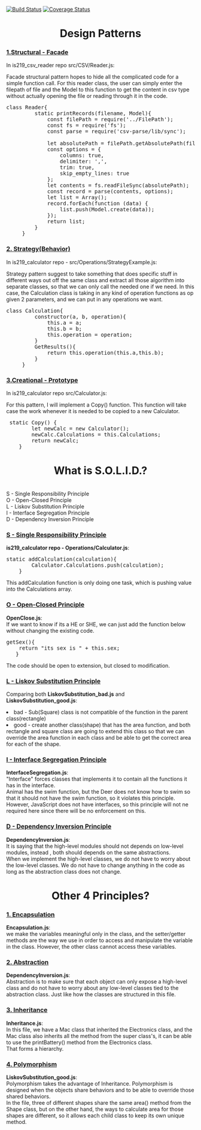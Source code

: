 [![Build Status](https://travis-ci.org/yt249/is219_oop.svg?branch=master)](https://travis-ci.org/yt249/is219_oop)
[![Coverage Status](https://coveralls.io/repos/github/yt249/is219_oop/badge.svg?branch=master)](https://coveralls.io/github/yt249/is219_oop?branch=master)

**<h1 align="center"> Design Patterns </h1>**

<h3><u>1.Structural - Facade</u></h3>
<p>In is219_csv_reader repo src/CSV/Reader.js:</p>
<p>Facade structural pattern hopes to hide all the complicated code for a simple 
function call. For this reader class, the user can simply enter the filepath of 
file and the Model to this function to get the content in csv type without actually opening the file 
or reading through it in the code. </p>

<pre>class Reader{
         static printRecords(filename, Model){
             const filePath = require('../FilePath');
             const fs = require('fs');
             const parse = require('csv-parse/lib/sync');
     
             let absolutePath = filePath.getAbsolutePath(filename);
             const options = {
                 columns: true,
                 delimiter: ',',
                 trim: true,
                 skip_empty_lines: true
             };
             let contents = fs.readFileSync(absolutePath);
             const record = parse(contents, options);
             let list = Array();
             record.forEach(function (data) {
                 list.push(Model.create(data));
             });
             return list;
         }
     }
</pre> 

<h3><u>2. Strategy(Behavior)</u></h3> 
<p>In is219_calculator repo - src/Operations/StrategyExample.js: </p>

<p>Strategy pattern suggest to take something that does specific stuff in different ways out off the same class
and extract all those algorithm into separate classes, so that we can only call the needed one if we need. 
In this case, the Calculation class is taking in any kind of operation functions as op given 2 parameters,
and we can put in any operations we want. </p>

<pre>class Calculation{
         constructor(a, b, operation){
             this.a = a;
             this.b = b;
             this.operation = operation;
         }
         GetResults(){
             return this.operation(this.a,this.b);
         }
     }
</pre>

<h3><u>3.Creational - Prototype</u></h3> 
<p>In is219_calculator repo src/Calculator.js:</p>
For this pattern, I will implement a Copy() function. 
This function will take case the work whenever it is needed to be 
copied to a new Calculator.
<pre> static Copy() {
        let newCalc = new Calculator();
        newCalc.Calculations = this.Calculations;
        return newCalc;
    }
</pre>

**<h1 align="center"> What is S.O.L.I.D.?</h1>**

<br>
S - Single Responsibility Principle <br>
O - Open-Closed Principle<br>
L - Liskov Substitution Principle<br>
I - Interface Segregation Principle <br>
D - Dependency Inversion Principle  
<br>

<h3><u>S - Single Responsibility Principle</u></h3>

<b>is219_calculator repo - Operations/Calculator.js</b>:
<pre>
static addCalculation(calculation){
        Calculator.Calculations.push(calculation);
    }
</pre>
This addCalculation function is only doing one task, which is pushing value 
into the Calculations array.

<h3><u>O - Open-Closed Principle</u></h3>

<b>OpenClose.js</b>: <br>
If we want to know if its a HE or SHE, we can just add the function below without
changing the existing code. 
<pre>
getSex(){
    return "its sex is " + this.sex;
   }
</pre>
The code should be open to extension, but closed to modification.  <br>

<h3><u>L - Liskov Substitution Principle</u></h3>

Comparing both <b>LiskovSubstitution_bad.js</b> and <b>LiskovSubstitution_good.js</b>:<br>
<li>bad - Sub(Square) class is not compatible of the function in the parent class(rectangle)<br>
<li>good -  create another class(shape) that has the area function, and both rectangle and square class are 
going to extend this class so that we can override the area function in each class and be able to get the correct area
for each of the shape. 

<h3><u>I - Interface Segregation Principle</u></h3>
<b>InterfaceSegregation.js</b>: <br>
"Interface" forces classes that implements it to contain all the functions it has in the interface. <br>
Animal has the swim function, but the Deer does not know how to swim so that it should not have the swim function, so 
it violates this principle. However, JavaScript does not have interfaces, so this principle will not ne required here since 
there will be no enforcement on this. 
 
<h3><u>D - Dependency Inversion Principle</u></h3>
<b>DependencyInversion.js</b>: <br>
It is saying that the high-level modules should not depends on low-level modules, instead
, both should depends on the same abstractions.<br>
When we implement the high-level classes, we do not have to worry about the low-level
classes. We do not have to change anything in the code as long as the abstraction class 
does not change.   
<br>

**<h1 align="center"> Other 4 Principles?</h1>**

<h3><u>1. Encapsulation</u></h3>
<b>Encapsulation.js</b>: <br>
we make the variables meaningful only in the class, and the setter/getter methods are the way
we use in order to access and manipulate the variable in the class. However, the other class cannot
access these variables. <br>

<h3><u>2. Abstraction</u></h3>
<b>DependencyInversion.js</b>: <br>
Abstraction is to make sure that each object can only expose a high-level class and do not have 
to worry about any low-level classes tied to the abstraction class. Just like how the classes are 
structured in this file. <br>

<h3><u>3. Inheritance</u></h3>
<b>Inheritance.js</b>: <br>
In this file, we have a Mac class that inherited the Electronics class, and the Mac class also inherits 
all the method from the super class's, it can be able to use the printBattery() method from the Electronics 
class. <br>
That forms a hierarchy. <br>

<h3><u>4. Polymorphism</u></h3>
<b>LiskovSubstitution_good.js</b>: <br>
Polymorphism takes the advantage of Inheritance. Polymorphism is designed when the objects share behaviors
and to be able to override those shared behaviors. <br>
In the file, three of different shapes share the same area() method from the Shape class, but on the other hand, 
the ways to calculate area for those shapes are different, so it allows each child class to keep its own unique 
method. 

























